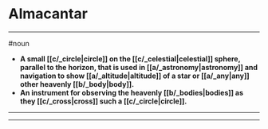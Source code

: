 # Almacantar
---
#noun
- **A small [[c/_circle|circle]] on the [[c/_celestial|celestial]] sphere, parallel to the horizon, that is used in [[a/_astronomy|astronomy]] and navigation to show [[a/_altitude|altitude]] of a star or [[a/_any|any]] other heavenly [[b/_body|body]].**
- **An instrument for observing the heavenly [[b/_bodies|bodies]] as they [[c/_cross|cross]] such a [[c/_circle|circle]].**
---
---

